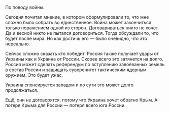 По поводу войны.

Сегодня почитал мнение, в котором сформулировали то, что мне сложно было собрать во единственное.
Война может закончиться только поражением одной из сторон.
Договариваться никто не хочет.
Да и весной никто не пытался договориться. 
Тогда обсуждали то, что будет после мира. 
Но как достичь его — было очевидно, что это нереально.

Сейчас сложно сказать кто победит.
Россия также получает удары от Украины как и Украина от России.
Скорее всего это затянется на долго.
Россия может сделать референдум по вступлению завоёванных земель в состав России и защищать суверенитет тактическим ядерным оружием.
Это будет ужас.

Украина спонсируется западом и по сути это может долго продолжаться.

Ещё, они не договорятся, потому что Украина хочет обратно Крым.
А потеря Крыма для России — потеря всего юга России.
